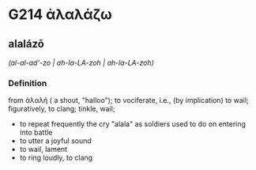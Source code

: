 # G214 ἀλαλάζω

## alalázō

_(al-al-ad'-zo | ah-la-LA-zoh | ah-la-LA-zoh)_

### Definition

from ἀλαλή ( a shout, "halloo"); to vociferate, i.e., (by implication) to wail; figuratively, to clang; tinkle, wail; 

- to repeat frequently the cry &quot;alala&quot; as soldiers used to do on entering into battle
- to utter a joyful sound
- to wail, lament
- to ring loudly, to clang
